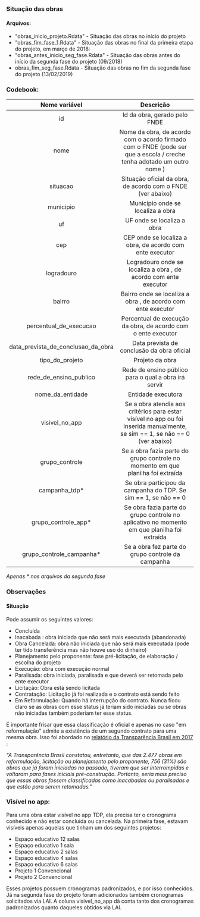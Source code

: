 ### Situação das obras

#### Arquivos: 

* "obras_inicio_projeto.Rdata" - Situação das obras no início do projeto
* "obras_fim_fase_1.Rdata" - Situação das obras no final da primeira etapa do projeto, em março de 2018:
* "obras_antes_inicio_seg_fase.Rdata" - Situação das obras antes do início da segunda fase do projeto (09/2018)
* obras_fim_seg_fase.Rdata - Situação das obras no fim da segunda fase do projeto (13/02/2019)

### Codebook:

| Nome variável      | Descrição   |
| :-------------: |:-------------:|
| id     | Id da obra, gerado pelo FNDE |
| nome| Nome da obra, de acordo com o acordo firmado com o FNDE (pode ser que a escola / creche tenha adotado um outro nome ) |
| situacao | Situação oficial da obra, de acordo com o FNDE (ver abaixo) |
| municipio | Município onde se localiza a obra |
| uf | UF onde se localiza a obra |
| cep | CEP onde se localiza a obra, de acordo com ente executor |
| logradouro | Logradouro onde se localiza a obra , de acordo com ente executor |
| bairro | Bairro onde se localiza a obra , de acordo com ente executor |
| percentual_de_execucao | Percentual de execução da obra, de acordo com o ente executor |
| data_prevista_de_conclusao_da_obra | Data prevista de conclusão da obra oficial |
| tipo_do_projeto | Projeto da obra |                   
| rede_de_ensino_publico | Rede de ensino público para o qual a obra irá servir |            
| nome_da_entidade | Entidade executora |
| visivel_no_app | Se a obra atendia aos critérios para estar visível no app ou foi inserida manualmente, se sim == 1, se não == 0 (ver abaixo) |
| grupo_controle | Se a obra fazia parte do grupo controle no momento em que planilha foi extraída |  
| campanha_tdp* | Se obra participou da campanha do TDP. Se sim == 1, se não == 0 |
| grupo_controle_app* | Se obra fazia parte do grupo controle no aplicativo no momento em que planilha foi extraída |
| grupo_controle_campanha* | Se a obra fez parte do grupo controle da campanha |

*Apenas * nos arquivos da segunda fase*

### Observações

#### Situação

Pode assumir os seguintes valores:

* Concluída
* Inacabada : obra iniciada que não será mais executada (abandonada)
* Obra Cancelada: obra não iniciada que não será mais executada (pode ter tido transferência mas não houve uso do dinheiro) 
* Planejamento pelo proponente: fase pré-licitação, de elaboração / escolha do projeto
* Execução: obra com execução normal
* Paralisada: obra iniciada, paralisada e que deverá ser retomada pelo ente executor                  
* Licitação: Obra está sendo licitada
* Contratação: Licitação já foi realizada e o contrato está sendo feito
* Em Reformulação: Quando há interrupção do contrato. Nunca ficou claro se as obras com esse status já teriam sido iniciadas ou se obras não iniciadas também poderiam ter esse status.

É importante frisar que essa classificação é oficial e apenas no caso "em reformulação" admite a existência de um segundo contrato para uma mesma obra. Isso foi abordado no [relatório da Transparência Brasil em 2017](https://www.transparencia.org.br/downloads/publicacoes/RelatorioTadePe23082017.pdf) :

*"A Transparência Brasil constatou, entretanto, que das 2.477 obras em reformulação, licitação ou planejamento pelo proponente, 756 (31%) são obras que já foram iniciadas no passado, tiveram que ser interrompidas e voltaram para fases iniciais pré-construção. Portanto, seria mais preciso que essas obras fossem classificadas como inacabadas ou paralisadas e que estão para serem retomadas."*

### Visível no app:

Para uma obra estar visível no app TDP, ela precisa ter o cronograma conhecido e não estar concluída ou cancelada. Na primeira fase, estavam visíveis apenas aquelas que tinham um dos seguintes projetos:

* Espaço educativo 12 salas
* Espaço educativo 1 sala
* Espaço educativo 2 salas
* Espaço educativo 4 salas
* Espaço educativo 6 salas
* Projeto 1 Convencional
* Projeto 2 Convencional

Esses projetos possuem cronogramas padronizados, e por isso conhecidos.
Já na segunda fase do projeto foram adicionados também cronogramas solicitados via LAI. A coluna visivel_no_app dá conta tanto dos cronogramas padronizados quanto daqueles obtidos via LAI.

